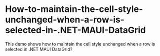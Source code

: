 # How-to-maintain-the-cell-style-unchanged-when-a-row-is-selected-in-.NET-MAUI-DataGrid
This demo shows how to maintain the cell style unchanged when a row is selected in .NET MAUI DataGrid?
